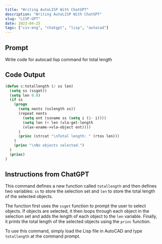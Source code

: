 ```yaml
---
title: "Writing AutoLISP With ChatGPT"
description: "Writing AutoLISP With ChatGPT"
slug: "LISP-GPT"
date: 2023-04-25
tags: ["civ-eng", "chatgpt", "lisp", "autocad"]
---
```


## Prompt
Write code for autocad lisp command for total length 

## Code Output
```lisp
(defun c:totallength (/ ss len)
  (setq ss (ssget))
  (setq len 0.0)
  (if ss
    (progn
      (setq nents (sslength ss))
      (repeat nents
        (setq ent (ssname ss (setq i (1- i))))
        (setq len (+ len (vla-get-length 
        (vlax-ename->vla-object ent))))
      )
      (princ (strcat "\nTotal length: " (rtos len)))
    )
    (princ "\nNo objects selected.")
  )
  (princ)
)
```
## Instructions from ChatGPT
This command defines a new function called `totallength` and then defines two variables: `ss` to store the selection set and `len` to store the total length of the selected objects.

The function first uses the `ssget` function to prompt the user to select objects. If objects are selected, it then loops through each object in the selection set and adds the length of each object to the `len` variable. Finally, it prints the total length of the selected objects using the `princ` function.

To use this command, simply load the Lisp file in AutoCAD and type `totallength` at the command prompt.